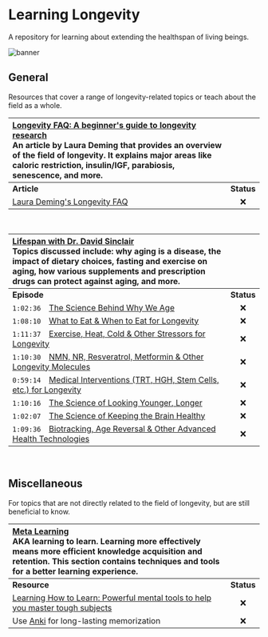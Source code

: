 # Learning Longevity
A repository for learning about extending the healthspan of living beings.

![banner](https://assets.answersingenesis.org/img/cms/content/contentnode/header_image/characters/jam-jellyfish.png)

## General
Resources that cover a range of longevity-related topics or teach about the field as a whole.

| [Longevity FAQ: A beginner's guide to longevity research](https://www.ldeming.com/longevityfaq) <br> An article by Laura Deming that provides an overview of the field of longevity. It explains major areas like caloric restriction, insulin/IGF, parabiosis, senescence, and more.  | |
| :----------------------------------------------------------------------------------------------------------------------------------------------------  | :--------: |
| **Article**                                                                                                                                            | **Status** |
|  [Laura Deming's Longevity FAQ](https://www.ldeming.com/longevityfaq)                                                                                  |     ❌     |

<br>

| [Lifespan with Dr. David Sinclair](https://www.youtube.com/playlist?list=PLD5B7ZO3P953hrxL9yEvVeu5X43d6SB3h) <br> Topics discussed include: why aging is a disease, the impact of dietary choices, fasting and exercise on aging, how various supplements and prescription drugs can protect against aging, and more.  | |
| :----------------------------------------------------------------------------------------------------------------------------------------------------  | :--------: |
| **Episode**                                                                                                                                            | **Status** |
|  `1:02:36` [The Science Behind Why We Age](https://www.youtube.com/watch?v=X1kLizzdb2c)                                                                |     ❌     |
|  `1:08:10` [What to Eat & When to Eat for Longevity](https://www.youtube.com/watch?v=wD8reCw3Kls)                                                      |     ❌     |
|  `1:11:37` [Exercise, Heat, Cold & Other Stressors for Longevity](https://www.youtube.com/watch?v=4Yc5EXX9YWg)                                         |     ❌     |
|  `1:10:30` [NMN, NR, Resveratrol, Metformin & Other Longevity Molecules](https://www.youtube.com/watch?v=bRWT7hVgwuM)                                  |     ❌     |
|  `0:59:14` [Medical Interventions (TRT, HGH, Stem Cells, etc.) for Longevity](https://www.youtube.com/watch?v=RUiRFGX1Oqs)                             |     ❌     |
|  `1:10:16` [The Science of Looking Younger, Longer](https://www.youtube.com/watch?v=-6Laa2LiS2E)                                                       |     ❌     |
|  `1:02:07` [The Science of Keeping the Brain Healthy](https://www.youtube.com/watch?v=XXtioWl9BWg)                                                     |     ❌     |
|  `1:09:36` [Biotracking, Age Reversal & Other Advanced Health Technologies](https://www.youtube.com/watch?v=mrnQkA8I6DQ)                               |     ❌     |

<br>

## Miscellaneous
For topics that are not directly related to the field of longevity, but are still beneficial to know.

| [Meta Learning](https://en.wikipedia.org/wiki/Meta_learning) <br> AKA learning to learn. Learning more effectively means more efficient knowledge acquisition and retention. This section contains techniques and tools for a better learning experience. | |
| :----------------------------------------------------------------------------------------------------------------------------------------------------  | :--------: |
| **Resource**                                                                                                                                           | **Status** |
|  [Learning How to Learn: Powerful mental tools to help you master tough subjects](https://www.coursera.org/learn/learning-how-to-learn)                |     ❌     |
|  Use [Anki](https://ankiweb.net/) for long-lasting memorization                                                                                        |     ❌     |
